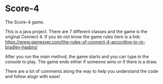 # Score-4
The Score-4 game.

This is a java project. There are 7 different classes and the game is the original Connect 4. 
If you do not know the game rules here is a link: https://www.gamesver.com/the-rules-of-connect-4-according-to-m-bradley-hasbro/

After you run the main method, the game starts and you can type in the console to play.
The game ends either if someone wins or if there is a draw.

There are a lot of comments along the way to help you understand the code and follow alogn with ease!
